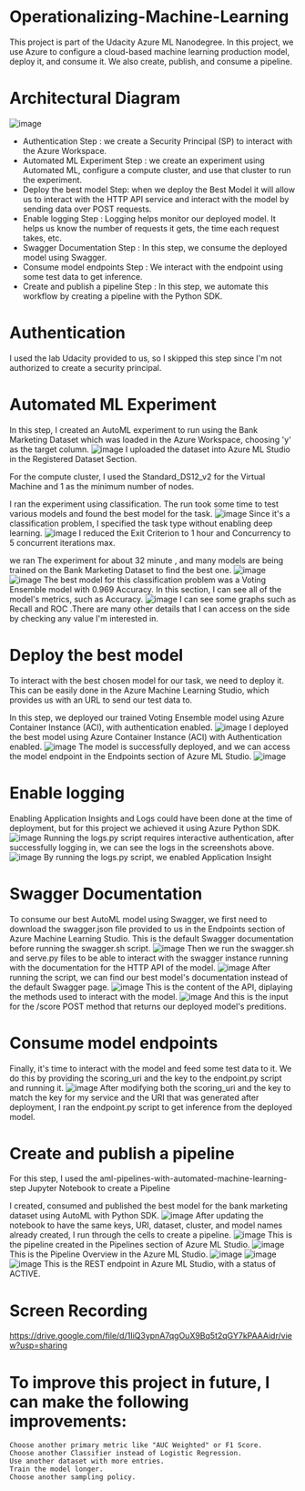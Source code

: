 # Operationalizing-Machine-Learning 
This project is part of the Udacity Azure ML Nanodegree. In this project, we use Azure to configure a cloud-based machine learning production model, deploy it, and consume it. We also create, publish, and consume a pipeline.
# Architectural Diagram
![image](https://user-images.githubusercontent.com/59172649/147090347-7cd96251-7484-4026-8592-cba3c4c4c5a9.png)

   - Authentication Step : we create a Security Principal (SP) to interact with the Azure Workspace.
   - Automated ML Experiment Step : we create an experiment using Automated ML, configure a compute cluster, and use that cluster to run the experiment.
   - Deploy the best model  Step:  when we deploy the Best Model it will allow us to interact with the HTTP API service and interact with the model by sending data over POST requests.
   - Enable logging Step : Logging helps monitor our deployed model. It helps us know the number of requests it gets, the time each request takes, etc.
   - Swagger Documentation Step : In this step, we consume the deployed model using Swagger.
   - Consume model endpoints Step : We interact with the endpoint using some test data to get inference.
   - Create and publish a pipeline Step : In this step, we automate this workflow by creating a pipeline with the Python SDK.
# Authentication

I used the lab Udacity provided to us, so I skipped this step since I'm not authorized to create a security principal.
# Automated ML Experiment

In this step, I created an AutoML experiment to run using the Bank Marketing Dataset which was loaded in the Azure Workspace, choosing 'y' as the target column.
![image](https://user-images.githubusercontent.com/59172649/147095309-9c010dc8-d32e-43fa-9500-1566388ca7fe.png)
I uploaded the dataset into Azure ML Studio in the Registered Dataset Section.

For the compute cluster, I used the Standard_DS12_v2 for the Virtual Machine and 1 as the minimum number of nodes.

I ran the experiment using classification. The run took some time to test various models and found the best model for the task.
![image](https://user-images.githubusercontent.com/59172649/147095272-79074098-1690-4c93-9100-7cf88333f79b.png)
Since it's a classification problem, I specified the task type without enabling deep learning.
![image](https://user-images.githubusercontent.com/59172649/147095578-70401e6f-a13e-4eb7-a339-55ffec6a166e.png)
I reduced the Exit Criterion to 1 hour and Concurrency to 5 concurrent iterations max.

we ran The experiment for about 32 minute , and many models are being trained on the Bank Marketing Dataset to find the best one.
![image](https://user-images.githubusercontent.com/59172649/147096063-63c3d748-d870-46d4-aa5a-631842fb8bc6.png)
![image](https://user-images.githubusercontent.com/59172649/147096093-d963d3b3-1f73-4dec-aaba-b2ff7103cf63.png)
The best model for this classification problem was a Voting Ensemble model with 0.969 Accuracy.
In this section, I can see all of the model's metrics, such as Accuracy.
![image](https://user-images.githubusercontent.com/59172649/147096323-46fb6b6b-a847-44ba-951a-421784201e13.png)
I can see some graphs such as Recall and ROC .There are many other details that I can access on the side by checking any value I'm interested in.
# Deploy the best model
To interact with the best chosen model for our task, we need to deploy it. This can be easily done in the Azure Machine Learning Studio, which provides us with an URL to send our test data to.

In this step, we deployed our trained Voting Ensemble model using Azure Container Instance (ACI), with authentication enabled.
![image](https://user-images.githubusercontent.com/59172649/147096563-006f8637-6aed-45b5-9e82-f1bb364998a5.png)
I deployed the best model using Azure Container Instance (ACI) with Authentication enabled.
![image](https://user-images.githubusercontent.com/59172649/147096663-a4a68a92-d717-4eb9-846b-d3835d89b468.png)
The model is successfully deployed, and we can access the model endpoint in the Endpoints section of Azure ML Studio.
![image](https://user-images.githubusercontent.com/59172649/147096716-54e0360c-df67-44ba-9546-4dbba2f21de9.png)
# Enable logging
Enabling Application Insights and Logs could have been done at the time of deployment, but for this project we achieved it using Azure Python SDK.
![image](https://user-images.githubusercontent.com/59172649/147096804-b52a8097-887b-4053-b18e-f8ad884bccd4.png)
Running the logs.py script requires interactive authentication, after successfully logging in, we can see the logs in the screenshots above.
![image](https://user-images.githubusercontent.com/59172649/147096896-d5e2e792-b199-44e5-bc1e-3c6ed582b17a.png)
By running the logs.py script, we enabled Application Insight
# Swagger Documentation
To consume our best AutoML model using Swagger, we first need to download the swagger.json file provided to us in the Endpoints section of Azure Machine Learning Studio.
This is the default Swagger documentation before running the swagger.sh script.
![image](https://user-images.githubusercontent.com/59172649/147097356-9885beff-2647-45b8-859f-0ad9a5bd23ec.png)
Then we run the swagger.sh and serve.py files to be able to interact with the swagger instance running with the documentation for the HTTP API of the model.
![image](https://user-images.githubusercontent.com/59172649/147097035-393e1e9b-4561-42eb-ba43-715c095556af.png)
After running the script, we can find our best model's documentation instead of the default Swagger page.
![image](https://user-images.githubusercontent.com/59172649/147097275-9b4653bc-d50e-4691-b70e-031206704139.png)
This is the content of the API, diplaying the methods used to interact with the model.
![image](https://user-images.githubusercontent.com/59172649/147097291-4d53d1cd-e8a2-4924-a116-3abfe88ffcba.png)
And this is the input for the /score POST method that returns our deployed model's preditions.
# Consume model endpoints
Finally, it's time to interact with the model and feed some test data to it. We do this by providing the scoring_uri and the key to the endpoint.py script and running it.
![image](https://user-images.githubusercontent.com/59172649/147097532-d9f82b0d-318a-4b04-8caf-636be92d981f.png)
After modifying both the scoring_uri and the key to match the key for my service and the URI that was generated after deployment, I ran the endpoint.py script to get inference from the deployed model.
# Create and publish a pipeline
For this step, I used the aml-pipelines-with-automated-machine-learning-step Jupyter Notebook to create a Pipeline

I created, consumed and published the best model for the bank marketing dataset using AutoML with Python SDK.
![image](https://user-images.githubusercontent.com/59172649/147097638-45b82af8-ccd0-4ae6-99bf-641aa577cfdd.png)
After updating the notebook to have the same keys, URI, dataset, cluster, and model names already created, I run through the cells to create a pipeline.
![image](https://user-images.githubusercontent.com/59172649/147097693-3f757cc0-f9e2-434d-9dd9-6e62d8f63960.png)
This is the pipeline created in the Pipelines section of Azure ML Studio.
![image](https://user-images.githubusercontent.com/59172649/147097719-9cba5f20-7d54-41cb-9908-f8da4a107ce8.png)
This is the Pipeline Overview in the Azure ML Studio.
![image](https://user-images.githubusercontent.com/59172649/147097829-ff0d9170-963c-415e-8452-d21a80112337.png)
![image](https://user-images.githubusercontent.com/59172649/147097882-aad696f8-dbce-426f-a525-160432810b5d.png)
![image](https://user-images.githubusercontent.com/59172649/147097926-9cb25313-53fc-4bf0-b0b6-91b00174d76d.png)
This is the REST endpoint in Azure ML Studio, with a status of ACTIVE.
# Screen Recording 
https://drive.google.com/file/d/1IiQ3ypnA7qgOuX9Bq5t2qGY7kPAAAidr/view?usp=sharing


# To improve this project in future, I can make the following improvements:

    Choose another primary metric like "AUC Weighted" or F1 Score.
    Choose another Classifier instead of Logistic Regression.
    Use another dataset with more entries.
    Train the model longer.
    Choose another sampling policy.








